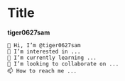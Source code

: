 # Title
**tiger0627sam**     

```
👋 Hi, I’m @tiger0627sam
👀 I’m interested in ...
🌱 I’m currently learning ...
💞️ I’m looking to collaborate on ...
📫 How to reach me ...
```

<!---
tiger0627sam/tiger0627sam is a ✨ special ✨ repository because its `README.md` (this file) appears on your GitHub profile.
You can click the Preview link to take a look at your changes.
--->
